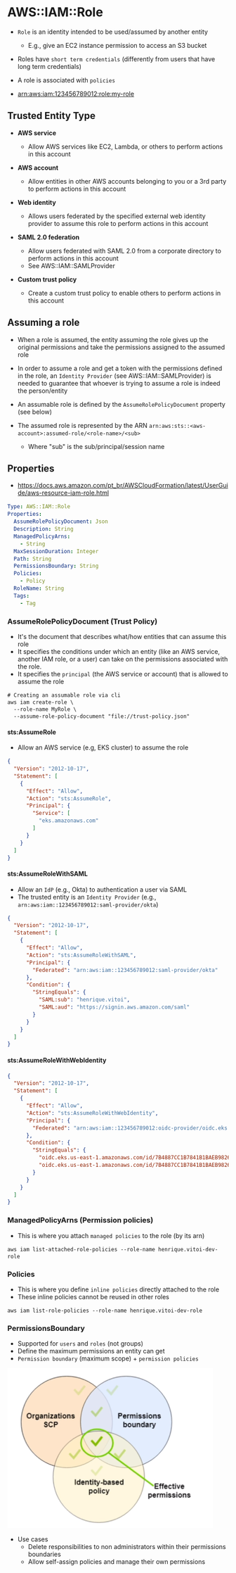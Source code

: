 # AWS::IAM::Role

- `Role` is an identity intended to be used/assumed by another entity
  - E.g., give an EC2 instance permission to access an S3 bucket
- Roles have `short term credentials` (differently from users that have long term credentials)
- A role is associated with `policies`

- <arn:aws:iam:123456789012:role:my-role>

## Trusted Entity Type

- **AWS service**
  - Allow AWS services like EC2, Lambda, or others to perform actions in this account

- **AWS account**
  - Allow entities in other AWS accounts belonging to you or a 3rd party to perform actions in this account

- **Web identity**
  - Allows users federated by the specified external web identity provider to assume this role to perform actions in this account

- **SAML 2.0 federation**
  - Allow users federated with SAML 2.0 from a corporate directory to perform actions in this account
  - See AWS::IAM::SAMLProvider

- **Custom trust policy**
  - Create a custom trust policy to enable others to perform actions in this account

## Assuming a role

- When a role is assumed, the entity assuming the role gives up the original permissions and take the permissions assigned to the assumed role
- In order to assume a role and get a token with the permissions defined in the role, an `Identity Provider` (see AWS::IAM::SAMLProvider) is needed to guarantee that whoever is trying to assume a role is indeed the person/entity
- An assumable role is defined by the `AssumeRolePolicyDocument` property (see below)

- The assumed role is represented by the ARN `arn:aws:sts::<aws-account>:assumed-role/<role-name>/<sub>`
  - Where "sub" is the sub/principal/session name

## Properties

- <https://docs.aws.amazon.com/pt_br/AWSCloudFormation/latest/UserGuide/aws-resource-iam-role.html>

```yaml
Type: AWS::IAM::Role
Properties:
  AssumeRolePolicyDocument: Json
  Description: String
  ManagedPolicyArns:
    - String
  MaxSessionDuration: Integer
  Path: String
  PermissionsBoundary: String
  Policies:
    - Policy
  RoleName: String
  Tags:
    - Tag
```

### AssumeRolePolicyDocument (Trust Policy)

- It's the document that describes what/how entities that can assume this role
- It specifies the conditions under which an entity (like an AWS service, another IAM role, or a user) can take on the permissions associated with the role.
- It specifies the `principal` (the AWS service or account) that is allowed to assume the role

```shell
# Creating an assumable role via cli
aws iam create-role \
  --role-name MyRole \
  --assume-role-policy-document "file://trust-policy.json"
```

#### sts:AssumeRole

- Allow an AWS service (e.g, EKS cluster) to assume the role

```json
{
  "Version": "2012-10-17",
  "Statement": [
    {
      "Effect": "Allow",
      "Action": "sts:AssumeRole",
      "Principal": {
        "Service": [
          "eks.amazonaws.com"
        ]
      }
    }
  ]
}
```

#### sts:AssumeRoleWithSAML

- Allow an `IdP` (e.g., Okta) to authentication a user via SAML
- The trusted entity is an `Identity Provider` (e.g., `arn:aws:iam::123456789012:saml-provider/okta`)

```json
{
  "Version": "2012-10-17",
  "Statement": [
    {
      "Effect": "Allow",
      "Action": "sts:AssumeRoleWithSAML",
      "Principal": {
        "Federated": "arn:aws:iam::123456789012:saml-provider/okta"
      },
      "Condition": {
        "StringEquals": {
          "SAML:sub": "henrique.vitoi",
          "SAML:aud": "https://signin.aws.amazon.com/saml"
        }
      }
    }
  ]
}
```

#### sts:AssumeRoleWithWebIdentity

```json
{
  "Version": "2012-10-17",
  "Statement": [
    {
      "Effect": "Allow",
      "Action": "sts:AssumeRoleWithWebIdentity",
      "Principal": {
        "Federated": "arn:aws:iam::123456789012:oidc-provider/oidc.eks.us-east-1.amazonaws.com/id/0123456789ABCDEF0123456789ABCDEF"
      },
      "Condition": {
        "StringEquals": {
          "oidc.eks.us-east-1.amazonaws.com/id/7B4887CC1B7841B1BAEB98263BC64B9C:aud": "sts.amazonaws.com",
          "oidc.eks.us-east-1.amazonaws.com/id/7B4887CC1B7841B1BAEB98263BC64B9C:sub": "system:serviceaccount:kube-system:aws-load-balancer-controller"
        }
      }
    }
  ]
}
```

### ManagedPolicyArns (Permission policies)

- This is where you attach `managed policies` to the role (by its arn)

```shell
aws iam list-attached-role-policies --role-name henrique.vitoi-dev-role
```

### Policies

- This is where you define `inline policies` directly attached to the role
- These inline policies cannot be reused in other roles

```shell
aws iam list-role-policies --role-name henrique.vitoi-dev-role
```

### PermissionsBoundary

- Supported for `users` and `roles` (not groups)
- Define the maximum permissions an entity can get
- `Permission boundary` (maximum scope) + `permission policies`

![Permission Boundaries](.images/iam-permission-boundaries.png)

- Use cases
  - Delete responsibilities to non administrators within their permissions boundaries
  - Allow self-assign policies and manage their own permissions
